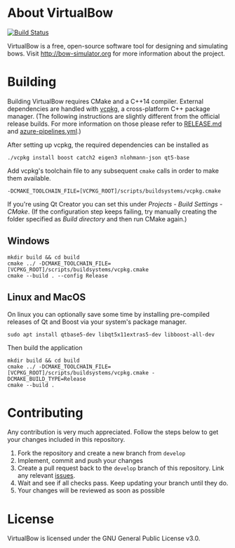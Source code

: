 # About VirtualBow

[![Build Status](https://dev.azure.com/virtualbow/virtualbow/_apis/build/status/virtualbow.virtualbow?branchName=develop)](https://dev.azure.com/virtualbow/virtualbow/_build/latest?definitionId=1&branchName=develop)

VirtualBow is a free, open-source software tool for designing and simulating bows.
Visit http://bow-simulator.org for more information about the project.

# Building

Building VirtualBow requires CMake and a C++14 compiler.
External dependencies are handled with [vcpkg](https://github.com/Microsoft/vcpkg), a cross-platform C++ package manager.
(The following instructions are slightly different from the official release builds.
For more information on those please refer to [RELEASE.md](RELEASE.md) and [azure-pipelines.yml](azure-pipelines.yml).)

After setting up vcpkg, the required dependencies can be installed as

    ./vcpkg install boost catch2 eigen3 nlohmann-json qt5-base

Add vcpkg's toolchain file to any subsequent `cmake` calls in order to make them available.

    -DCMAKE_TOOLCHAIN_FILE=[VCPKG_ROOT]/scripts/buildsystems/vcpkg.cmake

If you're using Qt Creator you can set this under *Projects* - *Build Settings* - *CMake*.
(If the configuration step keeps failing, try manually creating the folder specified as *Build directory* and then run CMake again.)

## Windows

    mkdir build && cd build
    cmake ../ -DCMAKE_TOOLCHAIN_FILE=[VCPKG_ROOT]/scripts/buildsystems/vcpkg.cmake
    cmake --build . --config Release

## Linux and MacOS

On linux you can optionally save some time by installing pre-compiled releases of Qt and Boost via your system's package manager.

    sudo apt install qtbase5-dev libqt5x11extras5-dev libboost-all-dev

Then build the application

    mkdir build && cd build
    cmake ../ -DCMAKE_TOOLCHAIN_FILE=[VCPKG_ROOT]/scripts/buildsystems/vcpkg.cmake -DCMAKE_BUILD_TYPE=Release
    cmake --build .

# Contributing

Any contribution is very much appreciated.
Follow the steps below to get your changes included in this repository.

1. Fork the repository and create a new branch from `develop`
2. Implement, commit and push your changes
3. Create a pull request back to the `develop` branch of this repository. Link any relevant [issues](https://github.com/bow-simulation/virtualbow/issues).
4. Wait and see if all checks pass. Keep updating your branch until they do.
5. Your changes will be reviewed as soon as possible

# License

VirtualBow is licensed under the GNU General Public License v3.0.
